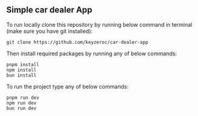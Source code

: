 ## Simple car dealer App

To run locally clone this repository by running below command in terminal (make sure you have git installed):
```
git clone https://github.com/keyzeroc/car-dealer-app
```

Then install required packages by running any of below commands:
```
pnpm install
npm install
bun install
```

To run the project type any of below commands:
```
pnpm run dev
npm run dev
bun run dev
```
